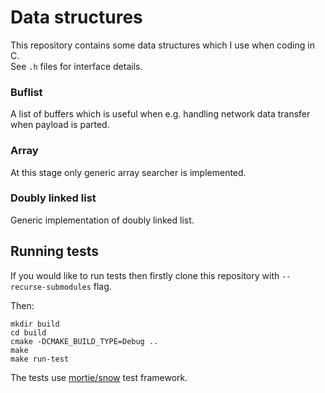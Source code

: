 # Data structures

This repository contains some data structures which I use when coding in C.  
See `.h` files for interface details.

### Buflist

A list of buffers which is useful when e.g. handling network data transfer when payload is parted.

### Array

At this stage only generic array searcher is implemented.

### Doubly linked list

Generic implementation of doubly linked list.

## Running tests

If you would like to run tests then firstly clone this repository with `--recurse-submodules` flag.

Then:

```
mkdir build
cd build
cmake -DCMAKE_BUILD_TYPE=Debug ..
make
make run-test
```

The tests use [mortie/snow](https://github.com/mortie/snow) test framework.

